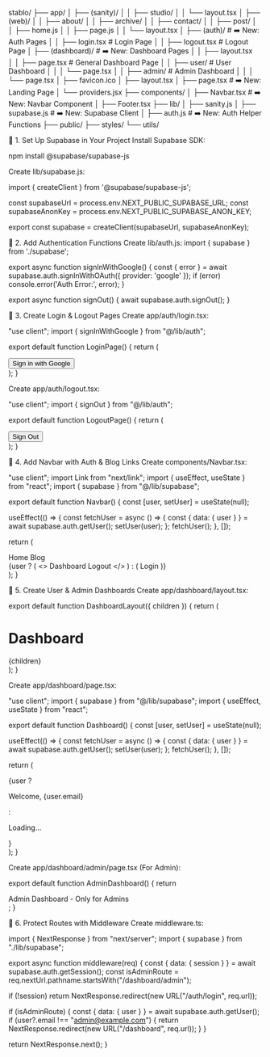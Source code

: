 stablo/
├── app/
│   ├── (sanity)/
│   │     ├── studio/
│   │     └── layout.tsx
│   ├── (web)/
│   │     ├── about/
│   │     ├── archive/
│   │     ├── contact/
│   │     ├── post/
│   │     ├── home.js
│   │     ├── page.js
│   │     └── layout.tsx
│   ├── (auth)/          # ➡️ New: Auth Pages
│   │     ├── login.tsx  # Login Page
│   │     ├── logout.tsx # Logout Page
│   ├── (dashboard)/      # ➡️ New: Dashboard Pages
│   │     ├── layout.tsx  
│   │     ├── page.tsx    # General Dashboard Page
│   │     ├── user/       # User Dashboard
│   │     │    └── page.tsx
│   │     ├── admin/      # Admin Dashboard
│   │     │    └── page.tsx
│   ├── favicon.ico
│   ├── layout.tsx
│   ├── page.tsx          # ➡️ New: Landing Page
│   └── providers.jsx
├── components/
│   ├── Navbar.tsx        # ➡️ New: Navbar Component
│   ├── Footer.tsx
├── lib/
│   ├── sanity.js
│   ├── supabase.js       # ➡️ New: Supabase Client
│   ├── auth.js           # ➡️ New: Auth Helper Functions
├── public/
├── styles/
└── utils/

🔹 1. Set Up Supabase in Your Project
Install Supabase SDK:

npm install @supabase/supabase-js

Create lib/supabase.js:

import { createClient } from '@supabase/supabase-js';

const supabaseUrl = process.env.NEXT_PUBLIC_SUPABASE_URL;
const supabaseAnonKey = process.env.NEXT_PUBLIC_SUPABASE_ANON_KEY;

export const supabase = createClient(supabaseUrl, supabaseAnonKey);

🔹 2. Add Authentication Functions
Create lib/auth.js:
import { supabase } from './supabase';

export async function signInWithGoogle() {
  const { error } = await supabase.auth.signInWithOAuth({ provider: 'google' });
  if (error) console.error('Auth Error:', error);
}

export async function signOut() {
  await supabase.auth.signOut();
}

🔹 3. Create Login & Logout Pages
Create app/auth/login.tsx:

"use client";
import { signInWithGoogle } from "@/lib/auth";

export default function LoginPage() {
  return (
    <div className="flex justify-center items-center h-screen">
      <button onClick={signInWithGoogle} className="bg-blue-500 text-white p-3 rounded">
        Sign in with Google
      </button>
    </div>
  );
}

Create app/auth/logout.tsx:

"use client";
import { signOut } from "@/lib/auth";

export default function LogoutPage() {
  return (
    <div className="flex justify-center items-center h-screen">
      <button onClick={signOut} className="bg-red-500 text-white p-3 rounded">
        Sign Out
      </button>
    </div>
  );
}

🔹 4. Add Navbar with Auth & Blog Links
Create components/Navbar.tsx:


"use client";
import Link from "next/link";
import { useEffect, useState } from "react";
import { supabase } from "@/lib/supabase";

export default function Navbar() {
  const [user, setUser] = useState(null);

  useEffect(() => {
    const fetchUser = async () => {
      const { data: { user } } = await supabase.auth.getUser();
      setUser(user);
    };
    fetchUser();
  }, []);

  return (
    <nav className="flex justify-between p-4 bg-gray-800 text-white">
      <div>
        <Link href="/">Home</Link>
        <Link href="/blog" className="ml-4">Blog</Link>
      </div>
      <div>
        {user ? (
          <>
            <Link href="/dashboard" className="mr-4">Dashboard</Link>
            <Link href="/auth/logout">Logout</Link>
          </>
        ) : (
          <Link href="/auth/login">Login</Link>
        )}
      </div>
    </nav>
  );
}


🔹 5. Create User & Admin Dashboards
Create app/dashboard/layout.tsx:

export default function DashboardLayout({ children }) {
  return (
    <div className="p-4">
      <h1 className="text-2xl font-bold">Dashboard</h1>
      {children}
    </div>
  );
}

Create app/dashboard/page.tsx:

"use client";
import { supabase } from "@/lib/supabase";
import { useEffect, useState } from "react";

export default function Dashboard() {
  const [user, setUser] = useState(null);

  useEffect(() => {
    const fetchUser = async () => {
      const { data: { user } } = await supabase.auth.getUser();
      setUser(user);
    };
    fetchUser();
  }, []);

  return (
    <div>
      {user ? <p>Welcome, {user.email}</p> : <p>Loading...</p>}
    </div>
  );
}

Create app/dashboard/admin/page.tsx (For Admin):

export default function AdminDashboard() {
  return <div>Admin Dashboard - Only for Admins</div>;
}


🔹 6. Protect Routes with Middleware
Create middleware.ts:

import { NextResponse } from "next/server";
import { supabase } from "./lib/supabase";

export async function middleware(req) {
  const { data: { session } } = await supabase.auth.getSession();
  const isAdminRoute = req.nextUrl.pathname.startsWith("/dashboard/admin");

  if (!session) return NextResponse.redirect(new URL("/auth/login", req.url));

  if (isAdminRoute) {
    const { data: { user } } = await supabase.auth.getUser();
    if (user?.email !== "admin@example.com") {
      return NextResponse.redirect(new URL("/dashboard", req.url));
    }
  }

  return NextResponse.next();
}

